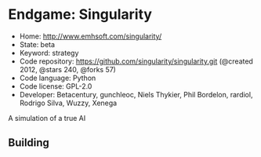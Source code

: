 # Endgame: Singularity

- Home: http://www.emhsoft.com/singularity/
- State: beta
- Keyword: strategy
- Code repository: https://github.com/singularity/singularity.git (@created 2012, @stars 240, @forks 57)
- Code language: Python
- Code license: GPL-2.0
- Developer: Betacentury, gunchleoc, Niels Thykier, Phil Bordelon, rardiol, Rodrigo Silva, Wuzzy, Xenega

A simulation of a true AI

## Building
